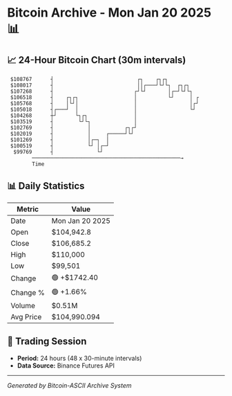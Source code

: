 # Bitcoin Archive - Mon Jan 20 2025 📊

## 📈 24-Hour Bitcoin Chart (30m intervals)

```
 $108767      ┤                           ┌┐    ┌┐┌┐           
 $108017      ┤                           ││┌───┘└┘└┐  ┌┐┌┐    
 $107268      ┤                          ┌┘└┘       │┌─┘└┘└┐   
 $106518      ┤    ┌┐┌┐                  │          └┘     │ ┌ 
 $105768      ┤    │└┘│                  │                 │┌┘ 
 $105018      ┤┌───┘  │                  │                 └┘  
 $104268      ┼┘      └┐┌┐               │                     
 $103519      ┤        └┘└┐              │                     
 $102769      ┤           │           ┌┐┌┘                     
 $102019      ┤           │     ┌─────┘└┘                      
 $101269      ┤           │┌─┐  │                              
 $100519      ┤           └┘ │┌─┘                              
  $99769      ┤              └┘                                
        ────────────────────────────────────────────────→
        Time
```

## 📊 Daily Statistics

| Metric | Value |
|--------|-------|
| Date | Mon Jan 20 2025 |
| Open | $104,942.8 |
| Close | $106,685.2 |
| High | $110,000 |
| Low | $99,501 |
| Change | 🟢 +$1742.40 |
| Change % | 🟢 +1.66% |
| Volume | $0.51M |
| Avg Price | $104,990.094 |

## 📅 Trading Session

- **Period:** 24 hours (48 x 30-minute intervals)
- **Data Source:** Binance Futures API

---
*Generated by Bitcoin-ASCII Archive System*
